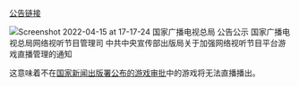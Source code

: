 [公告链接](http://www.nrta.gov.cn/art/2022/4/15/art_113_60105.html)

![Screenshot 2022-04-15 at 17-17-24 国家广播电视总局 公告公示 国家广播电视总局网络视听节目管理司 中共中央宣传部出版局关于加强网络视听节目平台游戏直播管理的通知](https://user-images.githubusercontent.com/72449367/163552540-69e21cfb-d0cc-47b2-a6d0-ce9485d625f6.png)

这意味着不在[国家新闻出版署公布的游戏审批](https://www.nppa.gov.cn/nppa/channels/317.shtml)中的游戏将无法直播播出。
